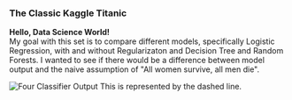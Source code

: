 <h3> The Classic Kaggle Titanic </h3>

**Hello, Data Science World!**
<br/>
My goal with this set is to compare different models, specifically Logistic Regression, with and without Regularizaton and Decision Tree and Random Forests. I wanted to see if there would be a difference between model output and the naive assumption of "All women survive, all men die". 

![Four Classifier Output](https://github.com/mrose10/Titanic/blob/master/Boxplot.png)
This is represented by the dashed line. 




